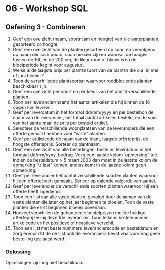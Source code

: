 # 06 - Workshop SQL

## Oefening 3 - Combineren

1. Geef een overzicht (naam, soortnaam en hoogte) van alle waterplanten, gesorteerd op hoogte.
2. Geef een overzicht van de planten gesorteerd op soort en vervolgens op naam die noch boom, noch heester zijn en waarvan de hoogte tussen de 100 en de 200 cm, de kleur rood of blauw is en de bloeiperiode begint voor augustus.
3. Welke is de laagste prijs per plantensoort van de planten die o.a. in mei of juni bloeien?
4. Toon de verschillende plantsoorten waarvoor roodbloeiende planten beschikbaar zijn.
5. Geef een overzicht per soort en per kleur van het aantal verschillende planten.
6. Toon per leverancier(naam) het aantal artikelen die hij binnen de 18 dagen kan leveren.
7. Geef per leverdatum in het formaat dd/mm/yyyy en per bestelbon de naam van de leverancier, het totaal aantal artikelen besteld, en de som van het aantal maal de prijs per besteld artikel.
8. Selecteer de verschillende woonplaatsen van de leveranciers die een offerte gemaakt hebben voor “vaste” planten.
9. Geef per artikelcode de naam van de plant, laagste offerteprijs, de hoogste offerteprijs. Sorteer op plantnaam.
10. Geef een overzicht van alle bestellingen: bestelnr, leverdatum in het formaat dd/mm/yyyy, bedrag. Voeg een laatste kolom “opmerking” toe. Indien de besteldatum > 5 maart 2003 dan moet in de laatste kolom de opmerking “te laat” komen, anders komt in de laatste kolom geen opmerking.
11. Geef per leverancier het aantal verschillende soorten planten waarvoor hij een offerte heeft gemaakt. Sorteer op dalende volgorde van aantal.
12. Geef per leverancier de verschillende soorten planten waarvoor hij een offerte heeft ingediend.
13. Toon een lijst van alle vaste planten, gevolgd door de namen van de vaste planten die later op het jaar beginnen te bloeien. Toon de vaste planten die eerst beginnen bloeien bovenaan.
14. Hoeveel verschillen de gehanteerde bestelprijzen met de huidige offerteprijzen bij dezelfde leverancier. Toon telkens bestelnummer, artikelcode en het positieve of negatieve verschil.
15. Toon een lijst met bestelnummers, leverancierscode en besteldatum en zorg ervoor dat de de lijst ook de leveranciers bevat waarvoor nog geen bestelling geplaatst werd.

### Oplossing
Oplossingen zijn nog niet beschikbaar.
